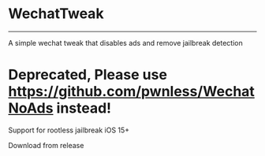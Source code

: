 # WechatTweak
--------------
A simple wechat tweak that disables ads and remove jailbreak detection

# Deprecated, Please use https://github.com/pwnless/WechatNoAds instead!

Support for rootless jailbreak iOS 15+

Download from release
